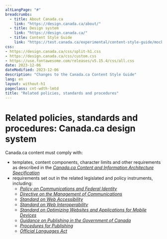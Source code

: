 ```yaml
---
altLangPage: "#"
breadcrumbs:
  - title: About Canada.ca
    link: "https://design.canada.ca/about/"
  - title: Design system
    link: "https://design.canada.ca/"
  - title: Content Style Guide
    link: "https://test.canada.ca/experimental/content-style-guide/mockups/sumchanges-en-04.html"    
css:
- https://design.canada.ca/css/split-h1.css
- https://design.canada.ca/css/custom.css
- https://use.fontawesome.com/releases/v5.15.4/css/all.css
date: 2023-12-06
dateModified: 2023-12-06
description: "Changes to the Canada.ca Content Style Guide"
lang: en
layout: without-h1
pageclass: cnt-wdth-lmtd
title: "Related policies, standards and procedures"
---
```

<h1 property="name" id="wb-cont" dir="ltr"><span class="stacked"><span>Related policies, standards and procedures</span>: <span>Canada.ca design system</span></span></h1>
<section id="toc4">
  <p>Canada.ca content must comply with:</p>
  <ul>
    <li>templates, content components, character limits and other requirements as described in the <cite><a href="/architecture/canada-content-information-architecture-specification.html">Canada.ca Content and Information Architecture Specification</a></cite></li>
    <li>requirements set out in the related legislated and policy instruments, including:
      <ul>
        <li><cite><a href="https://www.tbs-sct.gc.ca/pol/doc-eng.aspx?id=30683">Policy on Communications and Federal Identity</a></cite></li>
        <li><cite><a href="https://www.tbs-sct.gc.ca/pol/doc-eng.aspx?id=30682">Directive on the Management of Communications</a></cite></li>
        <li><cite><a href="https://www.tbs-sct.gc.ca/pol/doc-eng.aspx?id=23601">Standard on Web Accessibility</a></cite></li>
        <li><cite><a href="https://www.tbs-sct.gc.ca/pol/doc-eng.aspx?id=25875">Standard on Web Interoperability</a></cite></li>
        <li><cite><a href="https://www.tbs-sct.gc.ca/pol/doc-eng.aspx?id=27088">Standard on Optimizing Websites and Applications for Mobile Devices</a></cite></li>
        <li><cite><a href="https://www.canada.ca/en/treasury-board-secretariat/services/government-communications/guidance-publishing-government.html">Guidance on Publishing in the Government of Canada</a></cite></li>
        <li><cite><a href="https://www.tbs-sct.gc.ca/pol/doc-eng.aspx?id=27167">Procedures for Publishing</a></cite></li>
        <li><cite><a href="https://laws-lois.justice.gc.ca/eng/acts/O-3.01/">Official Languages Act</a></cite></li>
      </ul>
    </li>
  </ul>
</section>
